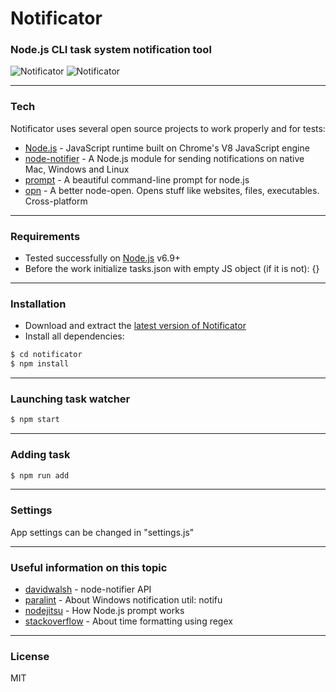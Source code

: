 # Notificator

### Node.js CLI task system notification tool

![Notificator](https://i.imgur.com/SyBz6S7.png)
![Notificator](https://i.imgur.com/vVkEqWs.png)

---

### Tech
Notificator uses several open source projects to work properly and for tests:

* [Node.js] - JavaScript runtime built on Chrome's V8 JavaScript engine
* [node-notifier] - A Node.js module for sending notifications on native Mac, Windows and Linux
* [prompt] - A beautiful command-line prompt for node.js
* [opn] - A better node-open. Opens stuff like websites, files, executables. Cross-platform

---

### Requirements

* Tested successfully on [Node.js](https://nodejs.org/) v6.9+
* Before the work initialize tasks.json with empty JS object (if it is not): {}
---

### Installation

* Download and extract the [latest version of Notificator](https://github.com/paratagas/notificator)
* Install all dependencies:
```sh
$ cd notificator
$ npm install
```

---

### Launching task watcher
```sh
$ npm start
```

---

### Adding task

```sh
$ npm run add
```

---

### Settings

App settings can be changed in "settings.js"

---

### Useful information on this topic

* [davidwalsh] - node-notifier API
* [paralint] - About Windows notification util: notifu
* [nodejitsu] - How Node.js prompt works
* [stackoverflow] - About time formatting using regex
---

### License

MIT

 [Node.js]: <https://nodejs.org/>
 [node-notifier]: <https://github.com/mikaelbr/node-notifier>
 [prompt]: <https://www.npmjs.com/package/prompt>
 [opn]: <https://www.npmjs.com/package/opn>
 
 [davidwalsh]: <https://davidwalsh.name/system-notifications-node>
 [paralint]: <http://www.paralint.com/projects/notifu/>
 [nodejitsu]: <https://docs.nodejitsu.com/articles/command-line/how-to-prompt-for-command-line-input/>
 [stackoverflow]: <https://stackoverflow.com/questions/12438092/match-a-24-hour-formatted-time-with-regex>
